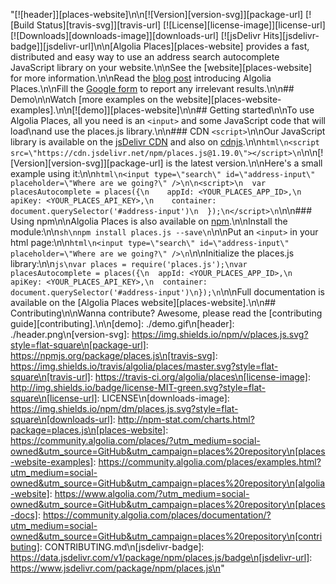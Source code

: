 "[![header]][places-website]\n\n[![Version][version-svg]][package-url] [![Build Status][travis-svg]][travis-url] [![License][license-image]][license-url] [![Downloads][downloads-image]][downloads-url] [![jsDelivr Hits][jsdelivr-badge]][jsdelivr-url]\n\n[Algolia Places][places-website] provides a fast, distributed and easy way to use an address search autocomplete JavaScript library on your website.\n\nSee the [website][places-website] for more information.\n\nRead the [blog post](https://blog.algolia.com/introducing-algolia-places/) introducing Algolia Places.\n\nFill the [Google form](https://community.algolia.com/places/support.html#irrelevant-results) to report any irrelevant results.\n\n## Demo\n\nWatch [more examples on the website][places-website-examples].\n\n[![demo]][places-website]\n\n## Getting started\n\nTo use Algolia Places, all you need is an `<input>` and some JavaScript code that will load\nand use the places.js library.\n\n### CDN `<script>`\n\nOur JavaScript library is available on the [jsDelivr CDN](http://www.jsdelivr.com) and also on  [cdnjs](https://cdnjs.com/libraries/places.js).\n\n```html\n<script src=\"https://cdn.jsdelivr.net/npm/places.js@1.19.0\"></script>\n```\n\n[![Version][version-svg]][package-url] is the latest version.\n\nHere's a small example using it:\n\n```html\n<input type=\"search\" id=\"address-input\" placeholder=\"Where are we going?\" />\n\n<script>\n  var placesAutocomplete = places({\n    appId: <YOUR_PLACES_APP_ID>,\n    apiKey: <YOUR_PLACES_API_KEY>,\n    container: document.querySelector('#address-input')\n  });\n</script>\n```\n\n### Using npm\n\nAlgolia Places is also available on [npm](https://www.npmjs.com/package/places.js).\n\nInstall the module:\n\n```sh\nnpm install places.js --save\n```\n\nPut an `<input>` in your html page:\n\n```html\n<input type=\"search\" id=\"address-input\" placeholder=\"Where are we going?\" />\n```\n\nInitialize the places.js library:\n\n```js\nvar places = require('places.js');\nvar placesAutocomplete = places({\n  appId: <YOUR_PLACES_APP_ID>,\n  apiKey: <YOUR_PLACES_API_KEY>,\n  container: document.querySelector('#address-input')\n});\n```\n\nFull documentation is available on the [Algolia Places website][places-website].\n\n## Contributing\n\nWanna contribute? Awesome, please read the [contributing guide][contributing].\n\n[demo]: ./demo.gif\n[header]: ./header.png\n[version-svg]: https://img.shields.io/npm/v/places.js.svg?style=flat-square\n[package-url]: https://npmjs.org/package/places.js\n[travis-svg]: https://img.shields.io/travis/algolia/places/master.svg?style=flat-square\n[travis-url]: https://travis-ci.org/algolia/places\n[license-image]: http://img.shields.io/badge/license-MIT-green.svg?style=flat-square\n[license-url]: LICENSE\n[downloads-image]: https://img.shields.io/npm/dm/places.js.svg?style=flat-square\n[downloads-url]: http://npm-stat.com/charts.html?package=places.js\n[places-website]: https://community.algolia.com/places/?utm_medium=social-owned&utm_source=GitHub&utm_campaign=places%20repository\n[places-website-examples]: https://community.algolia.com/places/examples.html?utm_medium=social-owned&utm_source=GitHub&utm_campaign=places%20repository\n[algolia-website]: https://www.algolia.com/?utm_medium=social-owned&utm_source=GitHub&utm_campaign=places%20repository\n[places-docs]: https://community.algolia.com/places/documentation/?utm_medium=social-owned&utm_source=GitHub&utm_campaign=places%20repository\n[contributing]: CONTRIBUTING.md\n[jsdelivr-badge]: https://data.jsdelivr.com/v1/package/npm/places.js/badge\n[jsdelivr-url]: https://www.jsdelivr.com/package/npm/places.js\n"